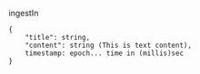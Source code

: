 ingestIn

```
{
	"title": string,
	"content": string (This is text content),
	timestamp: epoch... time in (millis)sec
}
```

